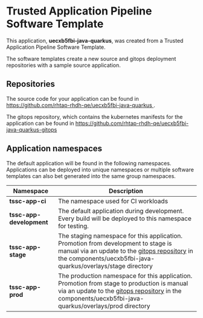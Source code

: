 # Trusted Application Pipeline Software Template

This application, **uecxb5fbi-java-quarkus**, was created from a Trusted Application Pipeline Software Template.

The software templates create a new source and gitops deployment repositories with a sample source application. 

## Repositories

The source code for your application can be found in [https://github.com/rhtap-rhdh-qe/uecxb5fbi-java-quarkus ](https://github.com/rhtap-rhdh-qe/uecxb5fbi-java-quarkus ).
 
The gitops repository, which contains the kubernetes manifests for the application can be found in 
[https://github.com/rhtap-rhdh-qe/uecxb5fbi-java-quarkus-gitops ](https://github.com/rhtap-rhdh-qe/uecxb5fbi-java-quarkus-gitops ) 

## Application namespaces 

The default application will be found in the following namespaces. Applications can be deployed into unique namespaces or multiple software templates can also bet generated into the same group namespaces.  

|  Namespace   |  Description   |  
| -------- | -------- |
| **tssc-app-ci** | The namespace used for CI workloads |
| **tssc-app-development** | The default application during development. Every build will be deployed to this namespace for testing. |
| **tssc-app-stage** | The staging namespace for this application. Promotion from development to stage is manual via an update to the [gitops repository](https://github.com/rhtap-rhdh-qe/uecxb5fbi-java-quarkus-gitops ) in the components/uecxb5fbi-java-quarkus/overlays/stage directory |
| **tssc-app-prod** | The production namespace for this application. Promotion from stage to production is manual via an update to the [gitops repository](https://github.com/rhtap-rhdh-qe/uecxb5fbi-java-quarkus-gitops ) in the components/uecxb5fbi-java-quarkus/overlays/prod directory |